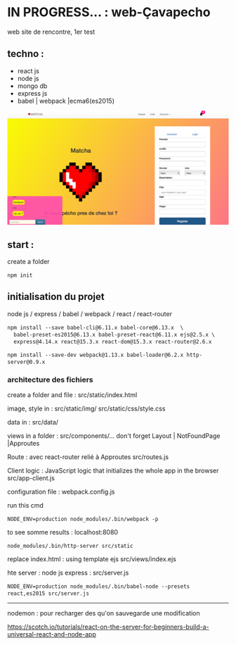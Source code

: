 # IN PROGRESS... : web-Çavapecho
web site de rencontre, 1er test

## techno :
- react js
- node js
- mongo db
- express js
- babel | webpack |ecma6(es2015)


![alt text](https://github.com/rim31/web-cavapecho/blob/master/static/images/Capture%20d’écran%202017-08-11%20à%2001.33.15.png)


## start :
create a folder
```
npm init
```

## initialisation du projet

node js / express / babel / webpack / react / react-router
```
npm install --save babel-cli@6.11.x babel-core@6.13.x  \
  babel-preset-es2015@6.13.x babel-preset-react@6.11.x ejs@2.5.x \
  express@4.14.x react@15.3.x react-dom@15.3.x react-router@2.6.x
```

```
npm install --save-dev webpack@1.13.x babel-loader@6.2.x http-server@0.9.x
```


### architecture des fichiers

create a folder and file :
src/static/index.html

image, style in :
src/static/img/
src/static/css/style.css

data in :
src/data/

views in a folder :
src/components/...
don't forget 
Layout | NotFoundPage |Approutes

Route : avec react-router relié à Approutes
src/routes.js

Client logic : JavaScript logic that initializes the whole app in the browser
src/app-client.js


configuration file :
webpack.config.js

run this cmd
```
NODE_ENV=production node_modules/.bin/webpack -p
```

to see somme results : localhost:8080
```
node_modules/.bin/http-server src/static

```

replace index.html : using template ejs
src/views/index.ejs

hte  server : node js express :
src/server.js
```
NODE_ENV=production node_modules/.bin/babel-node --presets react,es2015 src/server.js

```

____________________________________________________________________________________________________________________________

nodemon : pour recharger des qu'on sauvegarde une modification

https://scotch.io/tutorials/react-on-the-server-for-beginners-build-a-universal-react-and-node-app
